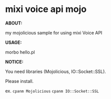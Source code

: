 mixi voice api mojo
====

__ABOUT:__

my mojolicious sample for using mixi Voice API


__USAGE:__

morbo hello.pl


__NOTICE:__

You need libraries (Mojolicious, IO::Socket::SSL).

Please install.

ex. 
``cpanm Mojolicious``
``cpanm IO::Socket::SSL``
    

